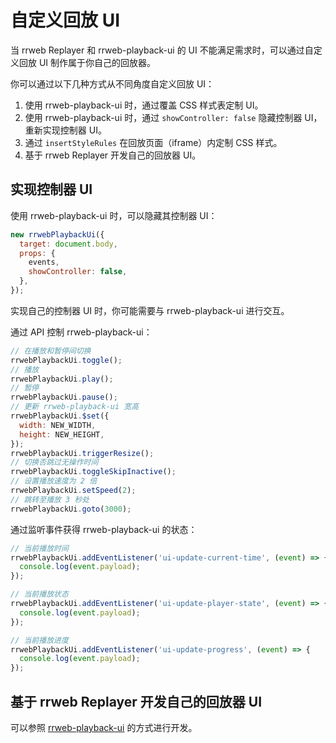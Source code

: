 # 自定义回放 UI

当 rrweb Replayer 和 rrweb-playback-ui 的 UI 不能满足需求时，可以通过自定义回放 UI 制作属于你自己的回放器。

你可以通过以下几种方式从不同角度自定义回放 UI：

1. 使用 rrweb-playback-ui 时，通过覆盖 CSS 样式表定制 UI。
2. 使用 rrweb-playback-ui 时，通过 `showController: false` 隐藏控制器 UI，重新实现控制器 UI。
3. 通过 `insertStyleRules` 在回放页面（iframe）内定制 CSS 样式。
4. 基于 rrweb Replayer 开发自己的回放器 UI。

## 实现控制器 UI

使用 rrweb-playback-ui 时，可以隐藏其控制器 UI：

```js
new rrwebPlaybackUi({
  target: document.body,
  props: {
    events,
    showController: false,
  },
});
```

实现自己的控制器 UI 时，你可能需要与 rrweb-playback-ui 进行交互。

通过 API 控制 rrweb-playback-ui：

```js
// 在播放和暂停间切换
rrwebPlaybackUi.toggle();
// 播放
rrwebPlaybackUi.play();
// 暂停
rrwebPlaybackUi.pause();
// 更新 rrweb-playback-ui 宽高
rrwebPlaybackUi.$set({
  width: NEW_WIDTH,
  height: NEW_HEIGHT,
});
rrwebPlaybackUi.triggerResize();
// 切换否跳过无操作时间
rrwebPlaybackUi.toggleSkipInactive();
// 设置播放速度为 2 倍
rrwebPlaybackUi.setSpeed(2);
// 跳转至播放 3 秒处
rrwebPlaybackUi.goto(3000);
```

通过监听事件获得 rrweb-playback-ui 的状态：

```js
// 当前播放时间
rrwebPlaybackUi.addEventListener('ui-update-current-time', (event) => {
  console.log(event.payload);
});

// 当前播放状态
rrwebPlaybackUi.addEventListener('ui-update-player-state', (event) => {
  console.log(event.payload);
});

// 当前播放进度
rrwebPlaybackUi.addEventListener('ui-update-progress', (event) => {
  console.log(event.payload);
});
```

## 基于 rrweb Replayer 开发自己的回放器 UI

可以参照 [rrweb-playback-ui](https://github.com/rrweb-io/rrweb/tree/master/packages/rrweb-playback-ui/) 的方式进行开发。
